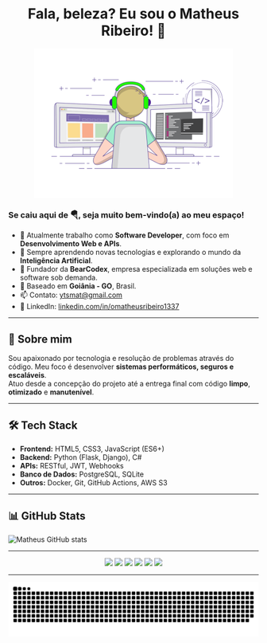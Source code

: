 

<h1 align="center">Fala, beleza? Eu sou o Matheus Ribeiro! 👋</h1>
<div align="center">
  <img align="center" width="400" height="300" src="./images/coding.gif" />
</div>
<h3>Se caiu aqui de 🪂, seja muito bem-vindo(a) ao meu espaço!</h3>

- 🔭 Atualmente trabalho como **Software Developer**, com foco em **Desenvolvimento Web e APIs**.
- 🌱 Sempre aprendendo novas tecnologias e explorando o mundo da **Inteligência Artificial**.
- 💼 Fundador da **BearCodex**, empresa especializada em soluções web e software sob demanda.
- 📍 Baseado em **Goiânia - GO**, Brasil.
- 📫 Contato: [ytsmat@gmail.com](mailto:ytsmat@gmail.com)
- 💼 LinkedIn: [linkedin.com/in/omatheusribeiro1337](https://www.linkedin.com/in/omatheusribeiro1337)

---

## 🚀 Sobre mim

Sou apaixonado por tecnologia e resolução de problemas através do código. Meu foco é desenvolver **sistemas performáticos, seguros e escaláveis**.  
Atuo desde a concepção do projeto até a entrega final com código **limpo**, **otimizado** e **manutenível**.

---

## 🛠️ Tech Stack
- **Frontend:** HTML5, CSS3, JavaScript (ES6+)
- **Backend:** Python (Flask, Django), C#
- **APIs:** RESTful, JWT, Webhooks
- **Banco de Dados:** PostgreSQL, SQLite
- **Outros:** Docker, Git, GitHub Actions, AWS S3

---

## 📊 GitHub Stats

![Matheus GitHub stats](https://github-readme-stats.vercel.app/api?username=ybadnews&show_icons=true&theme=radical)

---

<div align="center">

<img src="https://img.shields.io/badge/-HTML5-E34F26?style=flat&logo=html5&logoColor=white" height="40" />
<img src="https://img.shields.io/badge/-CSS3-1572B6?style=flat&logo=css3&logoColor=white" height="40" />
<img src="https://img.shields.io/badge/-JavaScript-F7DF1E?style=flat&logo=javascript&logoColor=black" height="40" />
<img src="https://img.shields.io/badge/-Python-3776AB?style=flat&logo=python&logoColor=white" height="40" />
<img src="https://img.shields.io/badge/-API-FF6F00?style=flat&logo=swagger&logoColor=white" height="40" />
<img src="https://img.shields.io/badge/-PostgreSQL-336791?style=flat&logo=postgresql&logoColor=white" height="40" />

</div>

---

<div align="center">

  ![GitHub Snake Light](https://raw.githubusercontent.com/Platane/snk/output/github-contribution-grid-snake.svg)

</div>

